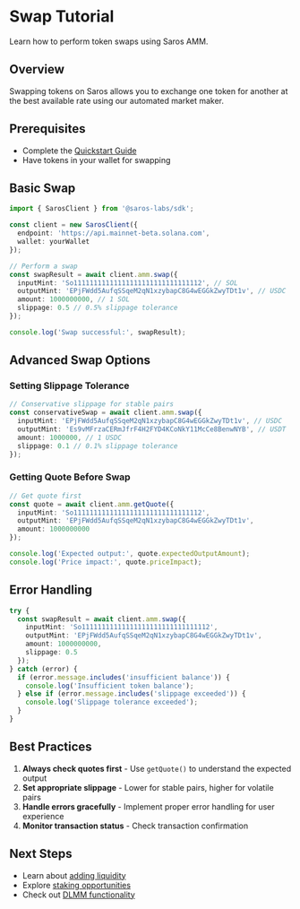 # Swap Tutorial

Learn how to perform token swaps using Saros AMM.

## Overview

Swapping tokens on Saros allows you to exchange one token for another at the best available rate using our automated market maker.

## Prerequisites

- Complete the [Quickstart Guide](quickstart-amm.md)
- Have tokens in your wallet for swapping

## Basic Swap

```typescript
import { SarosClient } from '@saros-labs/sdk';

const client = new SarosClient({
  endpoint: 'https://api.mainnet-beta.solana.com',
  wallet: yourWallet
});

// Perform a swap
const swapResult = await client.amm.swap({
  inputMint: 'So11111111111111111111111111111112', // SOL
  outputMint: 'EPjFWdd5AufqSSqeM2qN1xzybapC8G4wEGGkZwyTDt1v', // USDC
  amount: 1000000000, // 1 SOL
  slippage: 0.5 // 0.5% slippage tolerance
});

console.log('Swap successful:', swapResult);
```

## Advanced Swap Options

### Setting Slippage Tolerance

```typescript
// Conservative slippage for stable pairs
const conservativeSwap = await client.amm.swap({
  inputMint: 'EPjFWdd5AufqSSqeM2qN1xzybapC8G4wEGGkZwyTDt1v', // USDC
  outputMint: 'Es9vMFrzaCERmJfrF4H2FYD4KCoNkY11McCe8BenwNYB', // USDT
  amount: 1000000, // 1 USDC
  slippage: 0.1 // 0.1% slippage tolerance
});
```

### Getting Quote Before Swap

```typescript
// Get quote first
const quote = await client.amm.getQuote({
  inputMint: 'So11111111111111111111111111111112',
  outputMint: 'EPjFWdd5AufqSSqeM2qN1xzybapC8G4wEGGkZwyTDt1v',
  amount: 1000000000
});

console.log('Expected output:', quote.expectedOutputAmount);
console.log('Price impact:', quote.priceImpact);
```

## Error Handling

```typescript
try {
  const swapResult = await client.amm.swap({
    inputMint: 'So11111111111111111111111111111112',
    outputMint: 'EPjFWdd5AufqSSqeM2qN1xzybapC8G4wEGGkZwyTDt1v',
    amount: 1000000000,
    slippage: 0.5
  });
} catch (error) {
  if (error.message.includes('insufficient balance')) {
    console.log('Insufficient token balance');
  } else if (error.message.includes('slippage exceeded')) {
    console.log('Slippage tolerance exceeded');
  }
}
```

## Best Practices

1. **Always check quotes first** - Use `getQuote()` to understand the expected output
2. **Set appropriate slippage** - Lower for stable pairs, higher for volatile pairs
3. **Handle errors gracefully** - Implement proper error handling for user experience
4. **Monitor transaction status** - Check transaction confirmation

## Next Steps

- Learn about [adding liquidity](tutorial-liquidity.md)
- Explore [staking opportunities](tutorial-stake.md)
- Check out [DLMM functionality](../dlmm/quickstart-dlmm.md)
